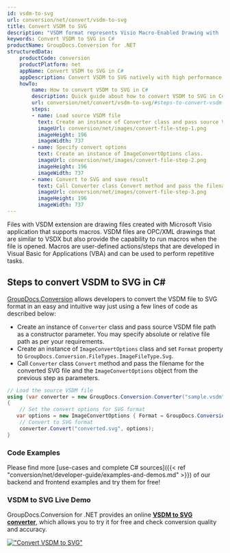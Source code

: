 ```yaml
---
id: vsdm-to-svg
url: conversion/net/convert/vsdm-to-svg
title: Convert VSDM to SVG
description: "VSDM format represents Visio Macro-Enabled Drawing with .vsdm extension. Learn how to convert VSDM to SVG file programmatically in C# language using GroupDocs.Conversion for .NET library."
keywords: Convert VSDM to SVG in C#
productName: GroupDocs.Conversion for .NET
structuredData:
    productCode: conversion
    productPlatform: net
    appName: Convert VSDM to SVG in C#
    appDescription: Convert VSDM to SVG natively with high performance using C# language and server side GroupDocs.Conversion for .NET APIs, without the use of any software like Microsoft or Open Office.
    howTo:
        name: How to convert VSDM to SVG in C# 
        description: Quick guide about how to convert VSDM to SVG in C# with high performance and accuracy.
        url: conversion/net/convert/vsdm-to-svg/#steps-to-convert-vsdm-to-svg-in-c
        steps:
        - name: Load source VSDM file 
          text: Create an instance of Converter class and pass source VSDM file path as a constructor parameter. You may specify absolute or relative file path as per your requirements. 
          imageUrl: conversion/net/images/convert-file-step-1.png
          imageHeight: 196
          imageWidth: 737
        - name: Specify convert options 
          text: Create an instance of ImageConvertOptions class.
          imageUrl: conversion/net/images/convert-file-step-2.png
          imageHeight: 196
          imageWidth: 737
        - name: Convert to SVG and save result 
          text: Call Converter class Convert method and pass the filename for the converted HTML file and the ImageConvertOptions object from the previous step as parameters.
          imageUrl: conversion/net/images/convert-file-step-3.png
          imageHeight: 196
          imageWidth: 737
---
```


Files with VSDM extension are drawing files created with Microsoft Visio application that supports macros. VSDM files are OPC/XML drawings that are similar to VSDX but also provide the capability to run macros when the file is opened. Macros are user-defined actions/steps that are developed in Visual Basic for Applications (VBA) and can be used to perform repetitive tasks.

## Steps to convert VSDM to SVG in C#

[GroupDocs.Conversion](https://products.groupdocs.com/conversion/net) allows developers to convert the VSDM file to SVG format in an easy and intuitive way just using a few lines of code as described below:

* Create an instance of `Converter` class and pass source VSDM file path as a constructor parameter. You may specify absolute or relative file path as per your requirements. 
* Create an instance of `ImageConvertOptions` class and set `Format` property to `GroupDocs.Conversion.FileTypes.ImageFileType.Svg`.
* Call `Converter` class `Convert` method and pass the filename for the converted SVG file and the `ImageConvertOptions` object from the previous step as parameters.

```csharp
// Load the source VSDM file
using (var converter = new GroupDocs.Conversion.Converter("sample.vsdm"))
{
    // Set the convert options for SVG format
   var options = new ImageConvertOptions { Format = GroupDocs.Conversion.FileTypes.ImageFileType.Svg };
    // Convert to SVG format
    converter.Convert("converted.svg", options);
}
```

### Code Examples

Please find more [use-cases and complete C# sources]({{< ref "conversion/net/developer-guide/examples-and-demos.md" >}}) of our backend and frontend examples and try them for free!

### VSDM to SVG Live Demo

GroupDocs.Conversion for .NET provides an online [**VSDM to SVG converter**](https://products.groupdocs.app/conversion/vsdm-to-svg), which allows you to try it for free and check conversion quality and accuracy.

[!["Convert VSDM to SVG"](conversion/net/images/convert-to-svg/convert-vsdm-to-svg.png)](https://products.groupdocs.app/conversion/vsdm-to-svg)